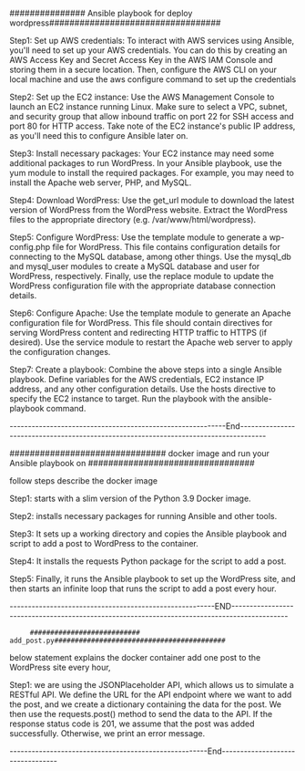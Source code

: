 ############### Ansible playbook for deploy wordpress##################################

Step1: Set up AWS credentials: To interact with AWS services using Ansible, you'll need to set up your AWS credentials. You can do this by creating an AWS Access Key and Secret Access Key in the AWS IAM Console and storing them in a secure location. Then, configure the AWS CLI on your local machine and use the aws configure command to set up the credentials

Step2: Set up the EC2 instance: Use the AWS Management Console to launch an EC2 instance running Linux. Make sure to select a VPC, subnet, and security group that allow inbound traffic on port 22 for SSH access and port 80 for HTTP access. Take note of the EC2 instance's public IP address, as you'll need this to configure Ansible later on.

Step3: Install necessary packages: Your EC2 instance may need some additional packages to run WordPress. In your Ansible playbook, use the yum module to install the required packages. For example, you may need to install the Apache web server, PHP, and MySQL.

Step4: Download WordPress: Use the get_url module to download the latest version of WordPress from the WordPress website. Extract the WordPress files to the appropriate directory (e.g. /var/www/html/wordpress).

Step5: Configure WordPress: Use the template module to generate a wp-config.php file for WordPress. This file contains configuration details for connecting to the MySQL database, among other things. Use the mysql_db and mysql_user modules to create a MySQL database and user for WordPress, respectively. Finally, use the replace module to update the WordPress configuration file with the appropriate database connection details.

Step6: Configure Apache: Use the template module to generate an Apache configuration file for WordPress. This file should contain directives for serving WordPress content and redirecting HTTP traffic to HTTPS (if desired). Use the service module to restart the Apache web server to apply the configuration changes.

Step7: Create a playbook: Combine the above steps into a single Ansible playbook. Define variables for the AWS credentials, EC2 instance IP address, and any other configuration details. Use the hosts directive to specify the EC2 instance to target. Run the playbook with the ansible-playbook command.

-----------------------------------------------------------End-------------------------------------------------------------------------------------

 ############################### docker image and run your Ansible playbook on #################################

follow steps describe the docker image

Step1: starts with a slim version of the Python 3.9 Docker image.

Step2: installs necessary packages for running Ansible and other tools.

Step3: It sets up a working directory and copies the Ansible playbook and script to add a post to WordPress to the container.

Step4: It installs the requests Python package for the script to add a post.

Step5: Finally, it runs the Ansible playbook to set up the WordPress site, and then starts an infinite loop that runs the script to add a post every hour.


--------------------------------------------------------END---------------------------------------------------------------------------------------------

         ########################### add_post.py##########################################
            
below statement explains the docker container add one post to the WordPress site every hour,

Step1: we are using the JSONPlaceholder API, which allows us to simulate a RESTful API. We define the URL for the API endpoint where we want to add the post, and we create a dictionary containing the data for the post. We then use the requests.post() method to send the data to the API. If the response status code is 201, we assume that the post was added successfully. Otherwise, we print an error message.


------------------------------------------------------End---------------------------------
